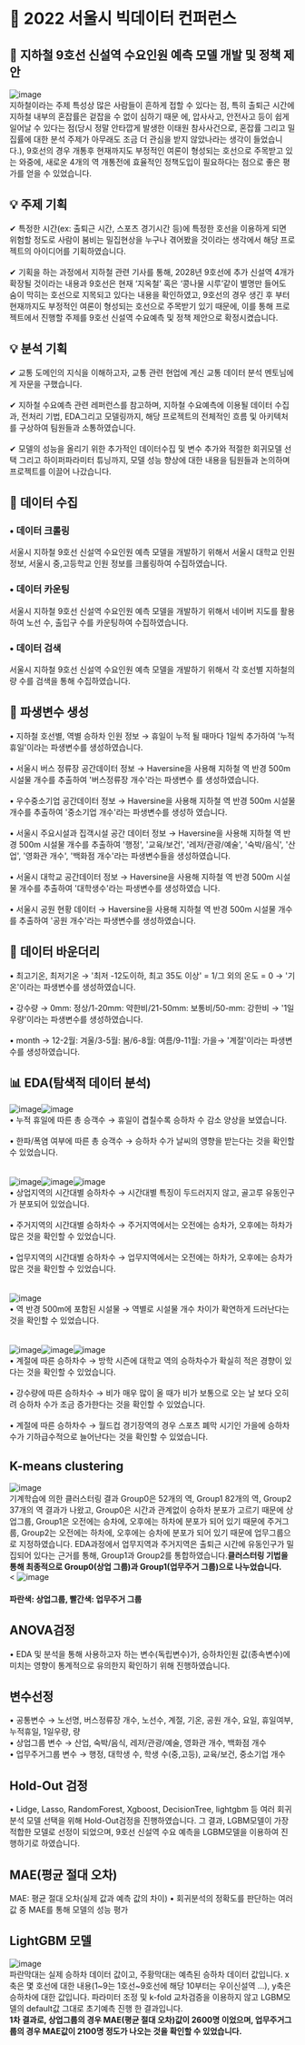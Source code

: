 # 🥈 2022 서울시 빅데이터 컨퍼런스
## 🚆 지하철 9호선 신설역 수요인원 예측 모델 개발 및 정책 제안
![image](https://github.com/heegu0513/project/assets/100845169/bf8a534f-6b30-4665-ad7f-807797eb1b9a)<br>
지하철이라는 주제 특성상 많은 사람들이 흔하게 접할 수 있다는 점, 특히 출퇴근 시간에 지하철 내부의 혼잡률은 겉잡을 수 없이 심하기 때문  에, 압사사고, 안전사고 등이 쉽게 일어날 수 있다는 점(당시 정말 안타깝게 발생한 이태원 참사사건으로, 혼잡률 그리고 밀집률에 대한 분석 주제가 아무래도 조금 더 관심을 받지 않았나라는 생각이 들었습니다.), 9호선의 경우 개통후 현재까지도 부정적인 여론이 형성되는 호선으로 주목받고 있는 와중에, 새로운 4개의 역 개통전에 효율적인 정책도입이 필요하다는 점으로 좋은 평가를 얻을 수 있었습니다. 


## 💡 주제 기획
✔ 특정한 시간(ex: 출퇴근 시간, 스포츠 경기시간 등)에 특정한 호선을 이용하게 되면 위험할 정도로 사람이 붐비는 밀집현상을 누구나 겪어봤을 것이라는 생각에서 해당 프로젝트의 아이디어를 기획하였습니다.<br><br>
✔ 기획을 하는 과정에서 지하철 관련 기사를 통해, 2028년 9호선에 추가 신설역 4개가 확장될 것이라는 내용과 9호선은 현재 ‘지옥철’ 혹은 ‘콩나물 시루’같이 별명만 들어도 숨이 막히는 호선으로 지목되고 있다는 내용을 확인하였고, 9호선의 경우 생긴 후 부터 현재까지도 부정적인 여론이 형성되는 호선으로 주목받기 있기 때문에, 이를 통해 프로젝트에서 진행할 주제를 9호선 신설역 수요예측 및 정책 제안으로 확정시켰습니다. 

## 💡 분석 기획
✔ 교통 도메인의 지식을 이해하고자, 교통 관련 현업에 계신 교통 데이터 분석 멘토님에게 자문을 구했습니다.<br><br>
✔ 지하철 수요예측 관련 레퍼런스를 참고하며, 지하철 수요예측에 이용될 데이터 수집과, 전처리 기법, EDA그리고 모델링까지, 해당 프로젝트의 전체적인 흐름 및 아키텍처를 구상하여 팀원들과 소통하였습니다.<br><br>
✔ 모델의 성능을 올리기 위한 추가적인 데이터수집 및 변수 추가와 적절한 회귀모델 선택 그리고 하이퍼파라미터 튜닝까지, 모델 성능 향상에 대한 내용을 팀원들과 논의하며 프로젝트를 이끌어 나갔습니다.

## 🔎 데이터 수집
### • 데이터 크롤링
서울시 지하철 9호선 신설역 수요인원 예측 모델을 개발하기 위해서 서울시 대학교 인원 정보, 서울시 중,고등학교 인원 정보를 크롤링하여 수집하였습니다.

### • 데이터 카운팅
서울시 지하철 9호선 신설역 수요인원 예측 모델을 개발하기 위해서 네이버 지도를 활용하여 노선 수, 출입구 수를 카운팅하여 수집하였습니다.

### • 데이터 검색
서울시 지하철 9호선 신설역 수요인원 예측 모델을 개발하기 위해서 각 호선별 지하철의 량 수를 검색을 통해 수집하였습니다.

## 🔎 파생변수 생성
• 지하철 호선별, 역별 승하차 인원 정보 → 휴일이 누적 될 때마다 1일씩 추가하여 '누적휴일'이라는 파생변수를 생성하였습니다.<br><br>
• 서울시 버스 정류장 공간데이터 정보 → Haversine을 사용해 지하철 역 반경 500m 시설물 개수를 추출하여 '버스정류장 개수'라는 파생변수   를 생성하였습니다.<br><br>
• 우수중소기업 공간데이터 정보 → Haversine을 사용해 지하철 역 반경 500m 시설물 개수를 추출하여 '중소기업 개수'라는 파생변수를 생성하   였습니다.<br><br>
• 서울시 주요시설과 집객시설 공간 데이터 정보 → Haversine을 사용해 지하철 역 반경 500m 시설물 개수를 추출하여 '행정', '교육/보건',   '레저/관광/예술', '숙박/음식', '산업', '영화관 개수', '백화점 개수'라는 파생변수들을 생성하였습니다.<br><br>
• 서울시 대학교 공간데이터 정보 → Haversine을 사용해 지하철 역 반경 500m 시설물 개수를 추출하여 '대학생수'라는 파생변수를 생성하였습   니다.<br><br>
• 서울시 공원 현황 데이터 → Haversine을 사용해 지하철 역 반경 500m 시설물 개수를 추출하여 '공원 개수'라는 파생변수를 생성하였습니다.

## 🔎 데이터 바운더리 
• 최고기온, 최저기온 → '최저 -12도이하, 최고 35도 이상' = 1/그 외의 온도 = 0 → '기온'이라는 파생변수를 생성하였습니다.<br><br>
• 강수량 → 0mm: 정상/1-20mm: 약한비/21-50mm: 보통비/50-mm: 강한비 → '1일 우량'이라는 파생변수를 생성하였습니다.<br><br>
• month → 12-2월: 겨울/3-5월: 봄/6-8월: 여름/9-11월: 가을→ '계절'이라는 파생변수를 생성하였습니다.

## 📊 EDA(탐색적 데이터 분석)
![image](https://github.com/heegu0513/project/assets/100845169/17a46e20-1384-4cd4-bcb6-0d3e31de1b90)![image](https://github.com/heegu0513/project/assets/100845169/5ee3567a-d3b2-48ed-b27c-08eb43e7ed76)<br>
• 누적 휴일에 따른 총 승객수 → 휴일이 겹칠수록 승하차 수 감소 양상을 보였습니다.<br><br>
• 한파/폭염 여부에 따른 총 승객수 → 승하차 수가 날씨의 영향을 받는다는 것을 확인할 수 있었습니다.<br><br>
<br>
![image](https://github.com/heegu0513/project/assets/100845169/2932e8b0-69c3-4c3c-9018-1dd1afde6c18)![image](https://github.com/heegu0513/project/assets/100845169/07612fae-6830-4cb0-90e0-716f85e2eb25)![image](https://github.com/heegu0513/project/assets/100845169/a27c5753-6280-48cd-8e60-6ee7a4f67dc3)<br>
• 상업지역의 시간대별 승하차수 → 시간대별 특징이 두드러지지 않고, 골고루 유동인구가 분포되어 있었습니다.<br><br>
• 주거지역의 시간대별 승하차수 → 주거지역에서는 오전에는 승차가, 오후에는 하차가 많은 것을 확인할 수 있었습니다.<br><br>
• 업무지역의 시간대별 승하차수 → 업무지역에서는 오전에는 하차가, 오후에는 승차가 많은 것을 확인할 수 있었습니다.<br><br>
<br>
![image](https://github.com/heegu0513/project/assets/100845169/9006f696-78bf-4993-bc63-9f50af2a291b)<br>
• 역 반경 500m에 포함된 시설물 → 역별로 시설물 개수 차이가 확연하게 드러난다는 것을 확인할 수 있었습니다.<br><br>
<br>
![image](https://github.com/heegu0513/project/assets/100845169/6b17bf9b-7d02-4676-9754-0c5a7e07b6a2)![image](https://github.com/heegu0513/project/assets/100845169/5bb9af83-a46d-4409-a7fa-67bbd72851f6)![image](https://github.com/heegu0513/project/assets/100845169/8d9c6bc3-436d-4465-a311-2b1d6e90f5dc)<br>
• 계절에 따른 승하차수 → 방학 시즌에 대학교 역의 승하차수가 확실히 적은 경향이 있다는 것을 확인할 수 있었습니다.<br><br>
• 강수량에 따른 승하차수 → 비가 매우 많이 올 때가 비가 보통으로 오는 날 보다 오히려 승하차 수가 조금 증가한다는 것을 확인할 수 있었습니다.<br><br>
• 계절에 따른 승하차수 → 월드컵 경기장역의 경우 스포츠 폐막 시기인 가을에 승하차수가 기하급수적으로 늘어난다는 것을 확인할 수 있었습니다.

## K-means clustering
![image](https://github.com/heegu0513/project/assets/100845169/3ab73e53-81b7-4229-ba2e-cc0ceeca5f0a)<br>
기계학습에 의한 클러스터링 결과 Group0은 52개의 역, Group1 82개의 역, Group2 37개의 역 결과가 나왔고, Group0은 시간과 관계없이 승하차 분포가 고르기 때문에 상업그룹, Group1은 오전에는 승차에, 오후에는 하차에 분포가 되어 있기 때문에 주거그룹, Group2는 오전에는 하차에, 오후에는 승차에 분포가 되어 있기 때문에 업무그룹으로 지정하였습니다. EDA과정에서 업무지역과 주거지역은 출퇴근 시간에 유동인구가 밀집되어 있다는 근거를 통해, Group1과 Group2를 통합하였습니다.<strong>클러스터링 기법을 통해 최종적으로 Group0(상업 그룹)과 Group1(업무주거 그룹)으로 나누었습니다.</strong><br><
![image](https://github.com/heegu0513/project/assets/100845169/ba7ab249-6035-4a44-a654-57bac1ba16b5)
#### 파란색: 상업그룹, 빨간색: 업무주거 그룹

## ANOVA검정
• EDA 및 분석을 통해 사용하고자 하는 변수(독립변수)가, 승하차인원 값(종속변수)에  미치는 영향이 통계적으로 유의한지 확인하기 위해 진행하였습니다.

## 변수선정
• 공통변수 → 노선명, 버스정류장 개수, 노선수, 계절, 기온, 공원 개수, 요일, 휴일여부, 누적휴일, 1일우량, 량<br>
• 상업그룹 변수 → 산업, 숙박/음식, 레저/관광/예술, 영화관 개수, 백화점 개수<br>
• 업무주거그룹 변수 → 행정, 대학생 수, 학생 수(중,고등), 교육/보건, 중소기업 개수 

## Hold-Out 검정
• Lidge, Lasso, RandomForest, Xgboost, DecisionTree, lightgbm 등 여러 회귀분석 모델 선택을 위해 Hold-Out검정을 진행하였습니다. 그 결과, LGBM모델이 가장 적합한 모델로 선정이 되었으며, 9호선 신설역 수요 예측을 LGBM모델을 이용하여 진행하기로 하였습니다.

## MAE(평균 절대 오차)
MAE: 평균 절대 오차(실제 값과 예측 값의 차이)
• 회귀분석의 정확도를 판단하는 여러 값 중 MAE를 통해 모델의 성능 평가

## LightGBM 모델
![image](https://github.com/heegu0513/project/assets/100845169/3cfedb7e-a70e-45bc-a8e9-95976cac3ba1)<br>
파란막대는 실제 승하차 데이터 값이고, 주황막대는 예측된 승하차 데이터 값입니다. x축은 몇 호선에 대한 내용(1~9는 1호선~9호선에 해당 10부터는 우이신설역 …), y축은 승하차에 대한 값입니다. 파라미터 조정 및 k-fold 교차검증을 이용하지 않고 LGBM모델의 default값 그대로 초기예측 진행 한 결과입니다.<br>
<strong>1차 결과로, 상업그룹의 경우 MAE(평균 절대 오차)값이 2600명 이었으며, 업무주거그룹의 경우 MAE값이 2100명 정도가 나오는 것을 확인할 수 있었습니다.</strong>









